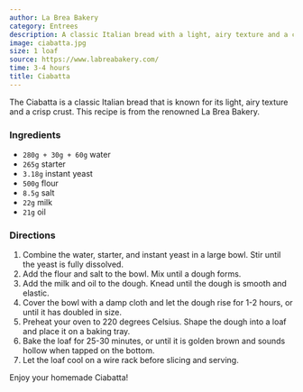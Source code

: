 ```yaml
---
author: La Brea Bakery
category: Entrees
description: A classic Italian bread with a light, airy texture and a crisp crust.
image: ciabatta.jpg
size: 1 loaf
source: https://www.labreabakery.com/
time: 3-4 hours
title: Ciabatta
---
```

The Ciabatta is a classic Italian bread that is known for its light, airy texture and a crisp crust. This recipe is from the renowned La Brea Bakery.

### Ingredients

* `280g + 30g + 60g` water
* `265g` starter
* `3.18g` instant yeast
* `500g` flour
* `8.5g` salt
* `22g` milk
* `21g` oil

### Directions

1. Combine the water, starter, and instant yeast in a large bowl. Stir until the yeast is fully dissolved.
2. Add the flour and salt to the bowl. Mix until a dough forms.
3. Add the milk and oil to the dough. Knead until the dough is smooth and elastic.
4. Cover the bowl with a damp cloth and let the dough rise for 1-2 hours, or until it has doubled in size.
5. Preheat your oven to 220 degrees Celsius. Shape the dough into a loaf and place it on a baking tray.
6. Bake the loaf for 25-30 minutes, or until it is golden brown and sounds hollow when tapped on the bottom.
7. Let the loaf cool on a wire rack before slicing and serving.

Enjoy your homemade Ciabatta!